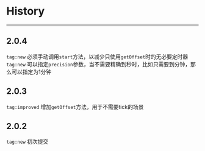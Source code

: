 # History

---

## 2.0.4

`tag:new` 必须手动调用`start`方法，以减少只使用`getOffset`时的无必要定时器
`tag:new` 可以指定`precision`参数，当不需要精确到秒时，比如只需要到分钟，那么可以指定为1分钟

## 2.0.3

`tag:improved` 增加`getOffset`方法，用于不需要tick的场景

## 2.0.2

`tag:new` 初次提交

